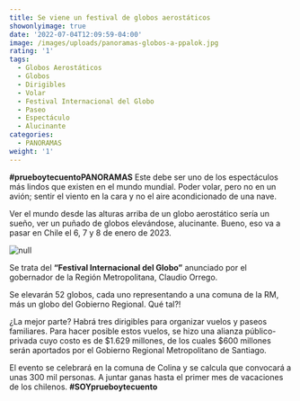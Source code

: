 ```yaml
---
title: Se viene un festival de globos aerostáticos
showonlyimage: true
date: '2022-07-04T12:09:59-04:00'
image: /images/uploads/panoramas-globos-a-ppalok.jpg
rating: '1'
tags:
  - Globos Aerostáticos
  - Globos
  - Dirigibles
  - Volar
  - Festival Internacional del Globo
  - Paseo
  - Espectáculo
  - Alucinante
categories:
  - PANORAMAS
weight: '1'
---
```

**\#prueboytecuentoPANORAMAS** Este debe ser uno de los espectáculos más lindos que existen en el mundo mundial. Poder volar, pero no en un avión; sentir el viento en la cara y no el aire acondicionado de una nave. 

<!--more-->

Ver el mundo desde las alturas arriba de un globo aerostático sería un sueño, ver un puñado de globos elevándose, alucinante. Bueno, eso va a pasar en Chile el 6, 7 y 8 de enero de 2023.

![null](/images/uploads/panoramas-globos-a-ppalok.jpg)

Se trata del **“Festival Internacional del Globo”** anunciado por el gobernador de la Región Metropolitana, Claudio Orrego.

Se elevarán 52 globos, cada uno representando a una comuna de la RM, más un globo del Gobierno Regional. Qué tal?!

¿La mejor parte? Habrá tres dirigibles para organizar vuelos y paseos familiares. Para hacer posible estos vuelos, se hizo una alianza público-privada cuyo costo es de $1.629 millones, de los cuales $600 millones serán aportados por el Gobierno Regional Metropolitano de Santiago.

El evento se celebrará en la comuna de Colina y se calcula que convocará a unas 300 mil personas. A juntar ganas hasta el primer mes de vacaciones de los chilenos. **\#SOYprueboytecuento**
